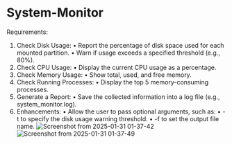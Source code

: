 # System-Monitor
Requirements:
1. Check Disk Usage:
• Report the percentage of disk space used for each mounted partition.
• Warn if usage exceeds a specified threshold (e.g., 80%).
2. Check CPU Usage:
• Display the current CPU usage as a percentage.
3. Check Memory Usage:
• Show total, used, and free memory.
4. Check Running Processes:
• Display the top 5 memory-consuming processes.
5. Generate a Report:
• Save the collected information into a log file (e.g., system_monitor.log).
6. Enhancements:
• Allow the user to pass optional arguments, such as:
• -t to specify the disk usage warning threshold.
• -f to set the output file name.
![Screenshot from 2025-01-31 01-37-42](https://github.com/user-attachments/assets/b8090085-7216-417b-ba0f-962dcd28f2c4)
![Screenshot from 2025-01-31 01-37-49](https://github.com/user-attachments/assets/24c78e46-989c-479e-8ac9-42bab253f332)

